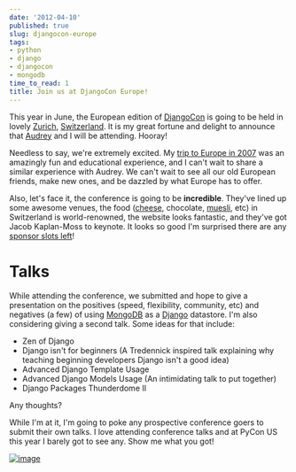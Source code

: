 ```yaml
---
date: '2012-04-10'
published: true
slug: djangocon-europe
tags:
- python
- django
- djangocon
- mongodb
time_to_read: 1
title: Join us at DjangoCon Europe!
---
```


This year in June, the European edition of
[DjangoCon](https://djangocon.eu) is going to be held in lovely
[Zurich](https://en.wikipedia.org/wiki/Zurich),
[Switzerland](https://en.wikipedia.org/wiki/Switzerland). It is my great
fortune and delight to announce that [Audrey](https://audrey.roygreenfeld.cm/) and
I will be attending. Hooray!

Needless to say, we're extremely excited. My [trip to Europe in
2007](https://dannygreenfeld.blogspot.com/search/label/ploneconf2007) was
an amazingly fun and educational experience, and I can't wait to share
a similar experience with Audrey. We can't wait to see all our old
European friends, make new ones, and be dazzled by what Europe has to
offer.

Also, let's face it, the conference is going to be **incredible**.
They've lined up some awesome venues, the food
([cheese](https://en.wikipedia.org/wiki/Raclette), chocolate,
[muesli](https://en.wikipedia.org/wiki/Muesli), etc) in Switzerland is
world-renowned, the website looks fantastic, and they've got Jacob
Kaplan-Moss to keynote. It looks so good I'm surprised there are any
[sponsor slots left](https://2012.djangocon.eu/sponsors/)!

Talks
=====

While attending the conference, we submitted and hope to give a
presentation on the positives (speed, flexibility, community, etc) and
negatives (a few) of using [MongoDB](https://www.mongodb.org/) as a
[Django](https://djangoproject.com) datastore. I'm also considering
giving a second talk. Some ideas for that include:

-   Zen of Django
-   Django isn't for beginners (A Tredennick inspired talk explaining
    why teaching beginning developers Django isn't a good idea)
-   Advanced Django Template Usage
-   Advanced Django Models Usage (An intimidating talk to put together)
-   Django Packages Thunderdome II

Any thoughts?

While I'm at it, I'm going to poke any prospective conference goers to
submit their own talks. I love attending conference talks and at PyCon
US this year I barely got to see any. Show me what you got!

[![image](images/1614703646_2e2610162a.jpg)](https://www.flickr.com/photos/pydanny/1614703646/)
